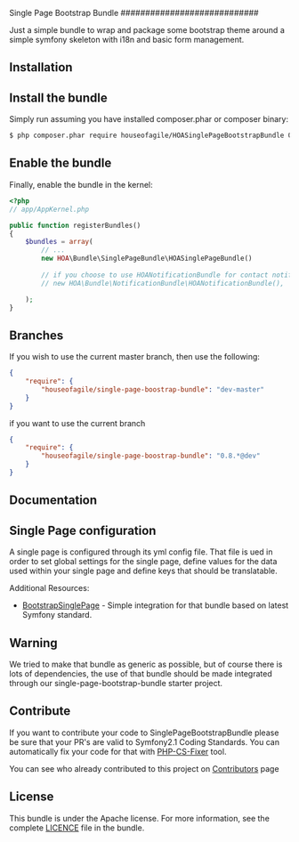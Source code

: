 Single Page Bootstrap Bundle
############################

Just a simple bundle to wrap and package some bootstrap theme around a simple symfony skeleton with i18n and basic form management.

Installation
------------

## Install the bundle

Simply run assuming you have installed composer.phar or composer binary:

``` bash
$ php composer.phar require houseofagile/HOASinglePageBootstrapBundle 0.8.*
```

## Enable the bundle

Finally, enable the bundle in the kernel:

``` php
<?php
// app/AppKernel.php

public function registerBundles()
{
    $bundles = array(
        // ...
        new HOA\Bundle\SinglePageBundle\HOASinglePageBundle()
        
        // if you choose to use HOANotificationBundle for contact notification, make sure that it is registered in your application
        // new HOA\Bundle\NotificationBundle\HOANotificationBundle(),

    );
}
```

Branches
--------

If you wish to use the current master branch, then use the following:


``` json
{
    "require": {
        "houseofagile/single-page-boostrap-bundle": "dev-master"
    }
}
```

if you want to use the current branch

```json
{
    "require": {
        "houseofagile/single-page-boostrap-bundle": "0.8.*@dev"
    }
}
```

Documentation
-------------

## Single Page configuration
A single page is configured through its yml config file. That file is ued in order to set global settings for the single page, define values for the data used within your single page and define keys that should be translatable.


Additional Resources:

*  [BootstrapSinglePage](https://github.com/HouseOfAgile/BootstrapSinglePage) - Simple integration for that bundle based on latest Symfony standard.

Warning
-------

We tried to make that bundle as generic as possible, but of course there is lots of dependencies, the use of that bundle should be made integrated through our single-page-bootstrap-bundle starter project.

Contribute
----------
If you want to contribute your code to SinglePageBootstrapBundle please be sure that your PR's
are valid to Symfony2.1 Coding Standards. You can automatically fix your code for that
with [PHP-CS-Fixer](http://cs.sensiolabs.org) tool.

You can see who already contributed to this project on [Contributors](https://github.com/HouseOfAgile/HOASinglePageBootstrapBundle/contributors) page

License
-------

This bundle is under the Apache license. For more information, see the complete [LICENCE](LICENCE) file in the bundle.
